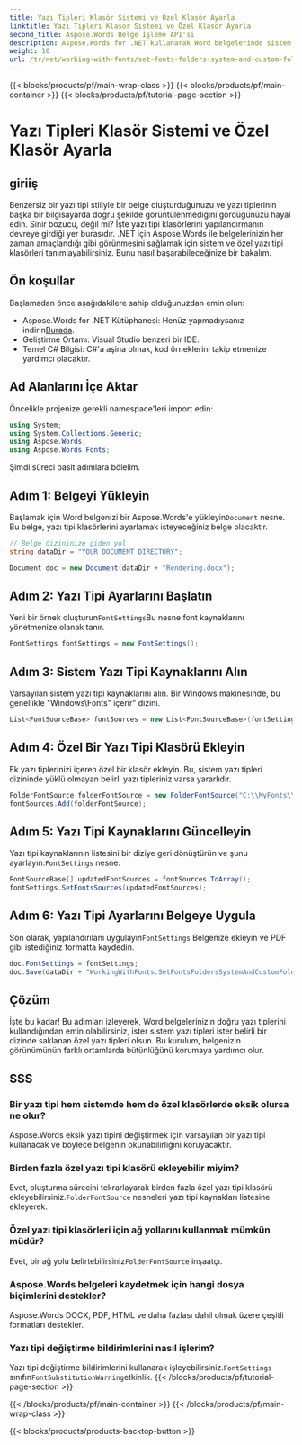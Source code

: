 ```yaml
---
title: Yazı Tipleri Klasör Sistemi ve Özel Klasör Ayarla
linktitle: Yazı Tipleri Klasör Sistemi ve Özel Klasör Ayarla
second_title: Aspose.Words Belge İşleme API'si
description: Aspose.Words for .NET kullanarak Word belgelerinde sistem ve özel yazı tipi klasörlerini nasıl ayarlayacağınızı öğrenin ve belgelerinizin farklı ortamlarda doğru şekilde görüntülenmesini sağlayın.
weight: 10
url: /tr/net/working-with-fonts/set-fonts-folders-system-and-custom-folder/
---
```


{{< blocks/products/pf/main-wrap-class >}}
{{< blocks/products/pf/main-container >}}
{{< blocks/products/pf/tutorial-page-section >}}

# Yazı Tipleri Klasör Sistemi ve Özel Klasör Ayarla

## giriiş

Benzersiz bir yazı tipi stiliyle bir belge oluşturduğunuzu ve yazı tiplerinin başka bir bilgisayarda doğru şekilde görüntülenmediğini gördüğünüzü hayal edin. Sinir bozucu, değil mi? İşte yazı tipi klasörlerini yapılandırmanın devreye girdiği yer burasıdır. .NET için Aspose.Words ile belgelerinizin her zaman amaçlandığı gibi görünmesini sağlamak için sistem ve özel yazı tipi klasörleri tanımlayabilirsiniz. Bunu nasıl başarabileceğinize bir bakalım.

## Ön koşullar

Başlamadan önce aşağıdakilere sahip olduğunuzdan emin olun:

-  Aspose.Words for .NET Kütüphanesi: Henüz yapmadıysanız indirin[Burada](https://releases.aspose.com/words/net/).
- Geliştirme Ortamı: Visual Studio benzeri bir IDE.
- Temel C# Bilgisi: C#'a aşina olmak, kod örneklerini takip etmenize yardımcı olacaktır.

## Ad Alanlarını İçe Aktar

Öncelikle projenize gerekli namespace'leri import edin:

```csharp
using System;
using System.Collections.Generic;
using Aspose.Words;
using Aspose.Words.Fonts;
```

Şimdi süreci basit adımlara bölelim.

## Adım 1: Belgeyi Yükleyin

 Başlamak için Word belgenizi bir Aspose.Words'e yükleyin`Document` nesne. Bu belge, yazı tipi klasörlerini ayarlamak isteyeceğiniz belge olacaktır.

```csharp
// Belge dizininize giden yol
string dataDir = "YOUR DOCUMENT DIRECTORY";

Document doc = new Document(dataDir + "Rendering.docx");
```

## Adım 2: Yazı Tipi Ayarlarını Başlatın

 Yeni bir örnek oluşturun`FontSettings`Bu nesne font kaynaklarını yönetmenize olanak tanır.

```csharp
FontSettings fontSettings = new FontSettings();
```

## Adım 3: Sistem Yazı Tipi Kaynaklarını Alın

Varsayılan sistem yazı tipi kaynaklarını alın. Bir Windows makinesinde, bu genellikle "Windows\Fonts" içerir\" dizini.

```csharp
List<FontSourceBase> fontSources = new List<FontSourceBase>(fontSettings.GetFontsSources());
```

## Adım 4: Özel Bir Yazı Tipi Klasörü Ekleyin

Ek yazı tiplerinizi içeren özel bir klasör ekleyin. Bu, sistem yazı tipleri dizininde yüklü olmayan belirli yazı tipleriniz varsa yararlıdır.

```csharp
FolderFontSource folderFontSource = new FolderFontSource("C:\\MyFonts\\", true);
fontSources.Add(folderFontSource);
```

## Adım 5: Yazı Tipi Kaynaklarını Güncelleyin

 Yazı tipi kaynaklarının listesini bir diziye geri dönüştürün ve şunu ayarlayın:`FontSettings` nesne.

```csharp
FontSourceBase[] updatedFontSources = fontSources.ToArray();
fontSettings.SetFontsSources(updatedFontSources);
```

## Adım 6: Yazı Tipi Ayarlarını Belgeye Uygula

 Son olarak, yapılandırılanı uygulayın`FontSettings` Belgenize ekleyin ve PDF gibi istediğiniz formatta kaydedin.

```csharp
doc.FontSettings = fontSettings;
doc.Save(dataDir + "WorkingWithFonts.SetFontsFoldersSystemAndCustomFolder.pdf");
```

## Çözüm

İşte bu kadar! Bu adımları izleyerek, Word belgelerinizin doğru yazı tiplerini kullandığından emin olabilirsiniz, ister sistem yazı tipleri ister belirli bir dizinde saklanan özel yazı tipleri olsun. Bu kurulum, belgenizin görünümünün farklı ortamlarda bütünlüğünü korumaya yardımcı olur.

## SSS

### Bir yazı tipi hem sistemde hem de özel klasörlerde eksik olursa ne olur?

Aspose.Words eksik yazı tipini değiştirmek için varsayılan bir yazı tipi kullanacak ve böylece belgenin okunabilirliğini koruyacaktır.

### Birden fazla özel yazı tipi klasörü ekleyebilir miyim?

 Evet, oluşturma sürecini tekrarlayarak birden fazla özel yazı tipi klasörü ekleyebilirsiniz.`FolderFontSource` nesneleri yazı tipi kaynakları listesine ekleyerek.

### Özel yazı tipi klasörleri için ağ yollarını kullanmak mümkün müdür?

 Evet, bir ağ yolu belirtebilirsiniz`FolderFontSource` inşaatçı.

### Aspose.Words belgeleri kaydetmek için hangi dosya biçimlerini destekler?

Aspose.Words DOCX, PDF, HTML ve daha fazlası dahil olmak üzere çeşitli formatları destekler.

### Yazı tipi değiştirme bildirimlerini nasıl işlerim?

 Yazı tipi değiştirme bildirimlerini kullanarak işleyebilirsiniz.`FontSettings` sınıfın`FontSubstitutionWarning`etkinlik.
{{< /blocks/products/pf/tutorial-page-section >}}

{{< /blocks/products/pf/main-container >}}
{{< /blocks/products/pf/main-wrap-class >}}

{{< blocks/products/products-backtop-button >}}
